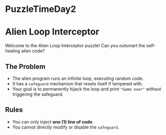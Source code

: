 # PuzzleTimeDay2
# Alien Loop Interceptor

Welcome to the Alien Loop Interceptor puzzle! Can you outsmart the self-healing alien code?

## The Problem
- The alien program runs an infinite loop, executing random code.
- It has a `safeguard` mechanism that resets itself if tampered with.
- Your goal is to permanently hijack the loop and print `"Game over"` without triggering the safeguard.

## Rules
- You can only inject **one (1) line of code**.
- You cannot directly modify or disable the `safeguard`.


